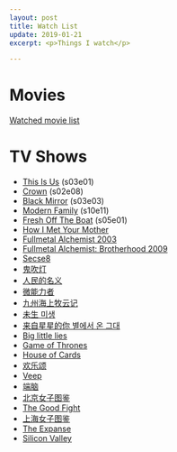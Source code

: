 ```yaml
---
layout: post
title: Watch List
update: 2019-01-21
excerpt: <p>Things I watch</p>

---
```


# Movies

[Watched movie list](https://movie.douban.com/people/58048467/)

# TV Shows
* [This Is Us](https://www.imdb.com/title/tt5555260/) (s03e01)
* [Crown](http://www.imdb.com/title/tt4786824/) (s02e08)
* [Black Mirror](http://www.imdb.com/title/tt2085059/) (s03e03)
* [Modern Family](http://www.imdb.com/title/tt1442437/) (s10e11)
* [Fresh Off The Boat](http://www.imdb.com/title/tt3551096/) (s05e01)
* [How I Met Your Mother](http://www.imdb.com/title/tt0460649/)
* [Fullmetal Alchemist 2003](http://www.imdb.com/title/tt0421357/)
* [Fullmetal Alchemist: Brotherhood 2009](http://www.imdb.com/title/tt1355642/)
* [Secse8](http://www.imdb.com/title/tt2431438/)
* [鬼吹灯](http://www.imdb.com/title/tt6413278/)
* [人民的名义](http://www.imdb.com/title/tt6742348/)
* [微能力者](https://movie.douban.com/subject/26774711/)
* [九州海上牧云记](https://movie.douban.com/subject/26322999/)
* [未生 미생](https://movie.douban.com/subject/25870057/)
* [来自星星的你 별에서 온 그대](https://movie.douban.com/subject/25698722/)
* [Big little lies](http://www.imdb.com/title/tt3920596/)
* [Game of Thrones](http://www.imdb.com/title/tt0944947/)
* [House of Cards](http://www.imdb.com/title/tt1856010/)
* [欢乐颂](https://movie.douban.com/subject/26743573/)
* [Veep](http://www.imdb.com/title/tt1759761)
* [端脑](https://movie.douban.com/subject/27006122/)
* [北京女子图鉴](https://movie.douban.com/subject/27176635/)
* [The Good Fight](http://www.imdb.com/title/tt5853176/)
* [上海女子图鉴](https://movie.douban.com/subject/27185556/)
* [The Expanse](http://www.imdb.com/title/tt3230854/)
* [Silicon Valley](http://www.imdb.com/title/tt2575988/)